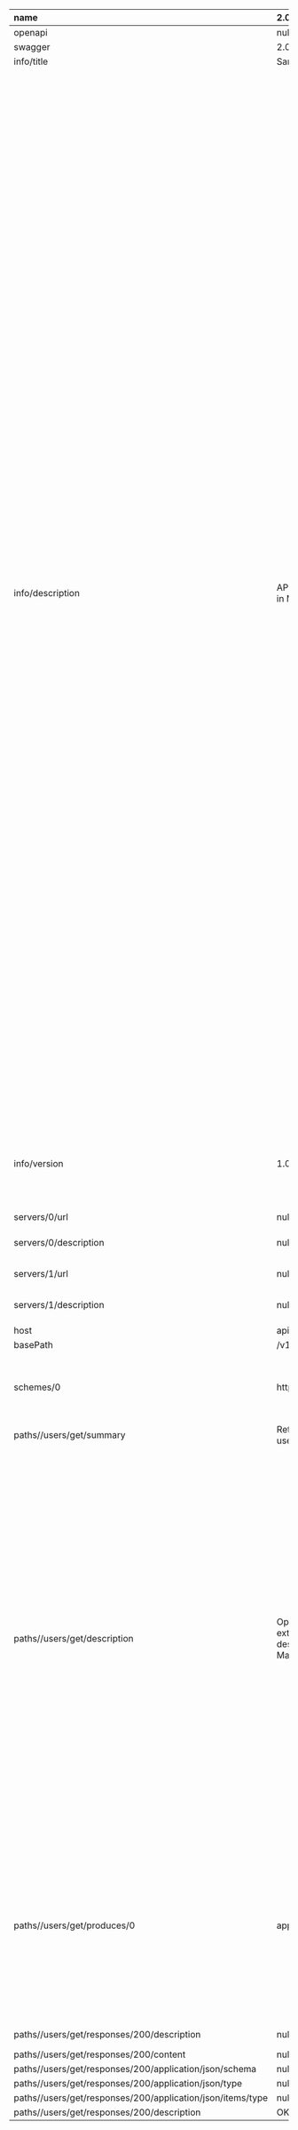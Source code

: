 | name | 2.0.yaml | 3.0.yaml | diff |
| :--- | :--- | :--- | :--- |
| openapi | null | 3.0.0 | null |
| swagger | 2.0 | null | null |
| info/title | Sample API | Sample API |  |
| info/description | API description in Markdown. | Optional multiline or single-line description in [CommonMark](http://commonmark.org/help/) or HTML. | - A- P- I+ O+ p+ t+ i+ o+ n+ a+ l+  + m+ u+ l+ t+ i+ l+ i+ n+ e+  + o+ r+  + s+ i+ n+ g+ l+ e+ -+ l+ i+ n+ e     d  e  s  c  r  i  p  t  i  o  n     i  n   + [+ C+ o+ m+ m+ o+ n  M  a  r  k- d+ ]+ (+ h+ t+ t+ p+ :+ /+ /+ c  o- w+ m+ m+ o  n+ m+ a+ r+ k  .+ o+ r+ g+ /+ h+ e+ l+ p+ /+ )+  + o+ r+  + H+ T+ M+ L+ . |
| info/version | 1.0.0 | 0.1.9 | + 0+ .  1  .+ 9- 0- .- 0 |
| servers/0/url | null | http://api.example.com/v1 | null |
| servers/0/description | null | Optional server description, e.g. Main (production) server | null |
| servers/1/url | null | http://staging-api.example.com | null |
| servers/1/description | null | Optional server description, e.g. Internal staging server for testing | null |
| host | api.example.com | null | null |
| basePath | /v1 | null | null |
| schemes/0 | https |  | - h- t- t- p- s |
| paths//users/get/summary | Returns a list of users. | Returns a list of users. |  |
| paths//users/get/description | Optional extended description in Markdown. | Optional extended description in CommonMark or HTML. |   O  p  t  i  o  n  a  l     e  x  t  e  n  d  e  d     d  e  s  c  r  i  p  t  i  o  n     i  n   + C+ o+ m+ m+ o+ n  M  a  r  k- d+    o- w- n+ r+  + H+ T+ M+ L  . |
| paths//users/get/produces/0 | application/json |  | - a- p- p- l- i- c- a- t- i- o- n- /- j- s- o- n |
| paths//users/get/responses/200/description | null | A JSON array of user names | null |
| paths//users/get/responses/200/content | null | null | null |
| paths//users/get/responses/200/application/json/schema | null | null | null |
| paths//users/get/responses/200/application/json/type | null | array | null |
| paths//users/get/responses/200/application/json/items/type | null | string | null |
| paths//users/get/responses/200/description | OK | null | null |
